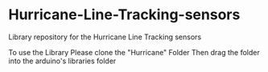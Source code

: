 # Hurricane-Line-Tracking-sensors
Library repository for the Hurricane Line Tracking sensors

To use the Library Please clone the "Hurricane" Folder 
Then drag the folder into the arduino's libraries folder
